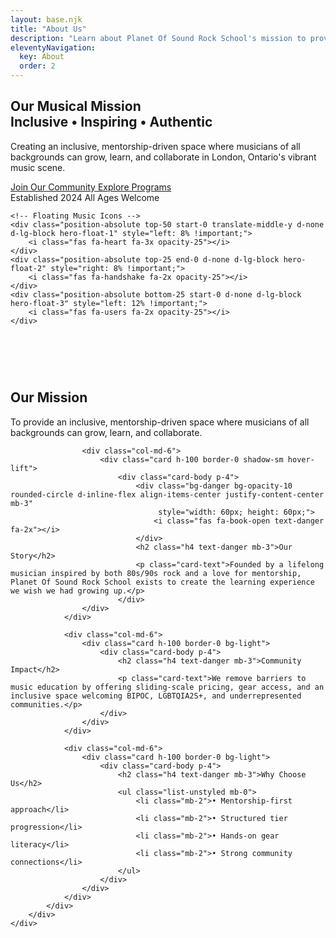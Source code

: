 ```yaml
---
layout: base.njk
title: "About Us"
description: "Learn about Planet Of Sound Rock School's mission to provide inclusive, mentorship-driven music education in London, Ontario"
eleventyNavigation:
  key: About
  order: 2
---
```


<!-- About Hero Section -->
<section id="hero" class="hero d-flex align-items-center">
    <div class="container">
        <div class="row">
            <div class="col-lg-8 mx-auto text-center">
                <h1>
                    Our Musical Mission<br>
                    <span class="text-primary fw-bold">Inclusive • Inspiring • Authentic</span>
                </h1>
                <p>
                    Creating an inclusive, mentorship-driven space where musicians of all backgrounds can grow, learn, and collaborate in London, Ontario's vibrant music scene.
                </p>
                <div class="d-flex flex-column flex-sm-row justify-content-center gap-3 mt-4">
                    <a href="#contact" class="btn btn-primary btn-lg">
                        <i class="fas fa-users me-2"></i>Join Our Community
                    </a>
                    <a href="/programs/" class="btn btn-outline-primary btn-lg">
                        <i class="fas fa-arrow-right me-2"></i>Explore Programs
                    </a>
                </div>
                <div class="mt-4">
                    <span class="badge bg-light text-dark me-2 px-3 py-2">Established 2024</span>
                    <span class="badge bg-light text-dark px-3 py-2">All Ages Welcome</span>
                </div>
            </div>
        </div>
    </div>
    
    <!-- Floating Music Icons -->
    <div class="position-absolute top-50 start-0 translate-middle-y d-none d-lg-block hero-float-1" style="left: 8% !important;">
        <i class="fas fa-heart fa-3x opacity-25"></i>
    </div>
    <div class="position-absolute top-25 end-0 d-none d-lg-block hero-float-2" style="right: 8% !important;">
        <i class="fas fa-handshake fa-2x opacity-25"></i>
    </div>
    <div class="position-absolute bottom-25 start-0 d-none d-lg-block hero-float-3" style="left: 12% !important;">
        <i class="fas fa-users fa-2x opacity-25"></i>
    </div>
</section>

<!-- Main Content Section -->
<section class="py-5 bg-light">
    <div class="container">
        <div class="row">
            <div class="col-lg-8 mx-auto">
                <div class="row g-4">
                    <div class="col-md-6">
                        <div class="card h-100 border-0 shadow-sm hover-lift">
                            <div class="card-body p-4">
                                <div class="bg-danger bg-opacity-10 rounded-circle d-inline-flex align-items-center justify-content-center mb-3" 
                                     style="width: 60px; height: 60px;">
                                    <i class="fas fa-bullseye text-danger fa-2x"></i>
                                </div>
                                <h2 class="h4 text-danger mb-3">Our Mission</h2>
                                <p class="card-text">To provide an inclusive, mentorship-driven space where musicians of all backgrounds can grow, learn, and collaborate.</p>
                            </div>
                        </div>
                    </div>
                    
                    <div class="col-md-6">
                        <div class="card h-100 border-0 shadow-sm hover-lift">
                            <div class="card-body p-4">
                                <div class="bg-danger bg-opacity-10 rounded-circle d-inline-flex align-items-center justify-content-center mb-3" 
                                     style="width: 60px; height: 60px;">
                                    <i class="fas fa-book-open text-danger fa-2x"></i>
                                </div>
                                <h2 class="h4 text-danger mb-3">Our Story</h2>
                                <p class="card-text">Founded by a lifelong musician inspired by both 80s/90s rock and a love for mentorship, Planet Of Sound Rock School exists to create the learning experience we wish we had growing up.</p>
                            </div>
                    </div>
                </div>
                
                <div class="col-md-6">
                    <div class="card h-100 border-0 bg-light">
                        <div class="card-body p-4">
                            <h2 class="h4 text-danger mb-3">Community Impact</h2>
                            <p class="card-text">We remove barriers to music education by offering sliding-scale pricing, gear access, and an inclusive space welcoming BIPOC, LGBTQIA2S+, and underrepresented communities.</p>
                        </div>
                    </div>
                </div>
                
                <div class="col-md-6">
                    <div class="card h-100 border-0 bg-light">
                        <div class="card-body p-4">
                            <h2 class="h4 text-danger mb-3">Why Choose Us</h2>
                            <ul class="list-unstyled mb-0">
                                <li class="mb-2">• Mentorship-first approach</li>
                                <li class="mb-2">• Structured tier progression</li>
                                <li class="mb-2">• Hands-on gear literacy</li>
                                <li class="mb-2">• Strong community connections</li>
                            </ul>
                        </div>
                    </div>
                </div>
            </div>
        </div>
    </div>
</div>
